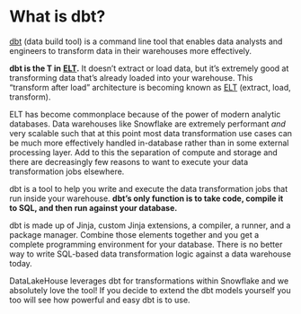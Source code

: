 # What is dbt?

[dbt](https://www.getdbt.com) (data build tool) is a command line tool that enables data analysts and engineers to transform data in their warehouses more effectively.

**dbt is the T in** [**ELT**](what-is-elt.md)**.** It doesn’t extract or load data, but it’s extremely good at transforming data that’s already loaded into your warehouse. This “transform after load” architecture is becoming known as [ELT](what-is-elt.md) (extract, load, transform).

ELT has become commonplace because of the power of modern analytic databases. Data warehouses like Snowflake are extremely performant _and_ very scalable such that at this point most data transformation use cases can be much more effectively handled in-database rather than in some external processing layer. Add to this the separation of compute and storage and there are decreasingly few reasons to want to execute your data transformation jobs elsewhere.

dbt is a tool to help you write and execute the data transformation jobs that run inside your warehouse. **dbt’s only function is to take code, compile it to SQL, and then run against your database.**

dbt is made up of Jinja, custom Jinja extensions, a compiler, a runner, and a package manager. Combine those elements together and you get a complete programming environment for your database. There is no better way to write SQL-based data transformation logic against a data warehouse today.

DataLakeHouse leverages dbt for transformations within Snowflake and we absolutely love the tool! If you decide to extend the dbt models yourself you too will see how powerful and easy dbt is to use.

